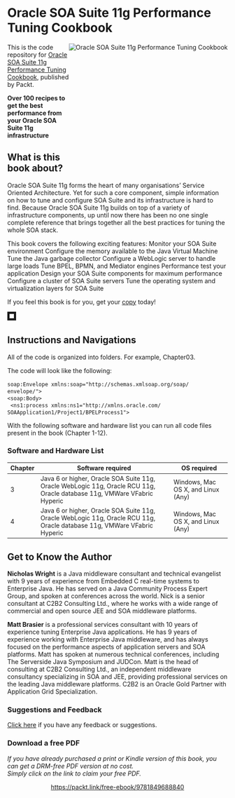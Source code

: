 # Oracle SOA Suite 11g Performance Tuning Cookbook

<a href="https://www.packtpub.com/application-development/oracle-soa-suite-11g-performance-tuning-cookbook?utm_source=github&utm_medium=repository&utm_campaign=9781849688840 "><img src="https://d255esdrn735hr.cloudfront.net/sites/default/files/imagecache/ppv4_main_book_cover/8840EN.jpg" alt="Oracle SOA Suite 11g Performance Tuning Cookbook" height="256px" align="right"></a>

This is the code repository for [Oracle SOA Suite 11g Performance Tuning Cookbook](https://www.packtpub.com/application-development/oracle-soa-suite-11g-performance-tuning-cookbook?utm_source=github&utm_medium=repository&utm_campaign=9781849688840 ), published by Packt.

**Over 100 recipes to get the best performance from your Oracle SOA Suite 11g infrastructure**

## What is this book about?
Oracle SOA Suite 11g forms the heart of many organisations’ Service Oriented Architecture. Yet for such a core component, simple information on how to tune and configure SOA Suite and its infrastructure is hard to find. Because Oracle SOA Suite 11g builds on top of a variety of infrastructure components, up until now there has been no one single complete reference that brings together all the best practices for tuning the whole SOA stack.

This book covers the following exciting features:
Monitor your SOA Suite environment 
Configure the memory available to the Java Virtual Machine 
Tune the Java garbage collector 
Configure a WebLogic server to handle large loads 
Tune BPEL, BPMN, and Mediator engines 
Performance test your application 
Design your SOA Suite components for maximum performance 
Configure a cluster of SOA Suite servers 
Tune the operating system and virtualization layers for SOA Suite 

If you feel this book is for you, get your [copy](https://www.amazon.com/dp/1849688842) today!

<a href="https://www.packtpub.com/?utm_source=github&utm_medium=banner&utm_campaign=GitHubBanner"><img src="https://raw.githubusercontent.com/PacktPublishing/GitHub/master/GitHub.png" 
alt="https://www.packtpub.com/" border="5" /></a>

## Instructions and Navigations
All of the code is organized into folders. For example, Chapter03.

The code will look like the following:
```
soap:Envelope xmlns:soap="http://schemas.xmlsoap.org/soap/
envelope/">
<soap:Body>
 <ns1:process xmlns:ns1="http://xmlns.oracle.com/
SOAApplication1/Project1/BPELProcess1">
```


With the following software and hardware list you can run all code files present in the book (Chapter 1-12).
### Software and Hardware List
| Chapter | Software required                                                                                                        | OS required |
| ------- | ------------------------------------------------------------------------------------------------------------------------ | --------------------- |
|     3   | Java 6 or higher, Oracle SOA Suite 11g, Oracle WebLogic 11g, Oracle RCU 11g, Oracle database 11g, VMWare VFabric Hyperic | Windows, Mac OS X, and Linux (Any) |
|     4   | Java 6 or higher, Oracle SOA Suite 11g, Oracle WebLogic 11g, Oracle RCU 11g, Oracle database 11g, VMWare VFabric Hyperic | Windows, Mac OS X, and Linux (Any) |




## Get to Know the Author
**Nicholas Wright**
is a Java middleware consultant and technical evangelist with 9 years of experience from Embedded C real-time systems to Enterprise Java. He has served on a Java Community Process Expert Group, and spoken at conferences across the world. Nick is a senior consultant at C2B2 Consulting Ltd., where he works with a wide range of commercial and open source JEE and SOA middleware platforms.

**Matt Brasier**
is a professional services consultant with 10 years of experience tuning Enterprise Java applications. He has 9 years of experience working with Enterprise Java middleware, and has always focused on the performance aspects of application servers and SOA platforms. Matt has spoken at numerous technical conferences, including The Serverside Java Symposium and JUDCon. Matt is the head of consulting at C2B2 Consulting Ltd., an independent middleware consultancy specializing in SOA and JEE, providing professional services on the leading Java middleware platforms. C2B2 is an Oracle Gold Partner with Application Grid Specialization.


### Suggestions and Feedback
[Click here](https://docs.google.com/forms/d/e/1FAIpQLSdy7dATC6QmEL81FIUuymZ0Wy9vH1jHkvpY57OiMeKGqib_Ow/viewform) if you have any feedback or suggestions.


### Download a free PDF

 <i>If you have already purchased a print or Kindle version of this book, you can get a DRM-free PDF version at no cost.<br>Simply click on the link to claim your free PDF.</i>
<p align="center"> <a href="https://packt.link/free-ebook/9781849688840">https://packt.link/free-ebook/9781849688840 </a> </p>